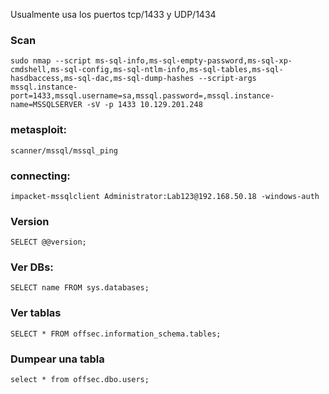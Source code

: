 Usualmente usa los puertos tcp/1433 y UDP/1434

### Scan

    sudo nmap --script ms-sql-info,ms-sql-empty-password,ms-sql-xp-cmdshell,ms-sql-config,ms-sql-ntlm-info,ms-sql-tables,ms-sql-hasdbaccess,ms-sql-dac,ms-sql-dump-hashes --script-args mssql.instance-port=1433,mssql.username=sa,mssql.password=,mssql.instance-name=MSSQLSERVER -sV -p 1433 10.129.201.248

### metasploit:

    scanner/mssql/mssql_ping

### connecting:

    impacket-mssqlclient Administrator:Lab123@192.168.50.18 -windows-auth

### Version

    SELECT @@version;

### Ver DBs:

    SELECT name FROM sys.databases;

### Ver tablas

    SELECT * FROM offsec.information_schema.tables;

### Dumpear una tabla

    select * from offsec.dbo.users;

